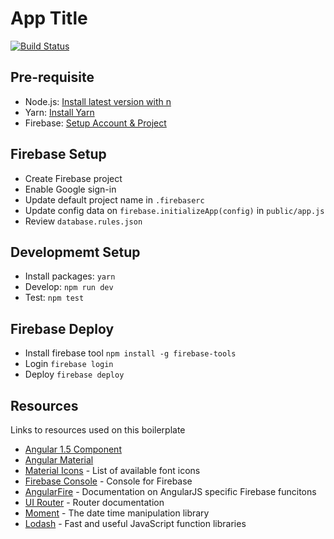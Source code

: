 # App Title

[![Build Status](https://travis-ci.org/elishaterada/angular-material-boilerplate.svg?branch=master)](https://travis-ci.org/elishaterada/angular-material-boilerplate)

## Pre-requisite

* Node.js: [Install latest version with n](https://github.com/tj/n)
* Yarn: [Install Yarn](https://yarnpkg.com/en/docs/install)
* Firebase: [Setup Account & Project](https://console.firebase.google.com/)

## Firebase Setup

* Create Firebase project
* Enable Google sign-in
* Update default project name in `.firebaserc`
* Update config data on `firebase.initializeApp(config)` in `public/app.js`
* Review `database.rules.json`

## Developmemt Setup

* Install packages: `yarn`
* Develop: `npm run dev`
* Test: `npm test`

## Firebase Deploy

* Install firebase tool `npm install -g firebase-tools`
* Login `firebase login`
* Deploy `firebase deploy`

## Resources

Links to resources used on this boilerplate

* [Angular 1.5 Component](https://docs.angularjs.org/guide/component)
* [Angular Material](https://material.angularjs.org/latest/)
* [Material Icons](https://material.io/icons/) - List of available font icons
* [Firebase Console](https://console.firebase.google.com/) - Console for Firebase
* [AngularFire](https://github.com/firebase/angularfire/tree/master/docs/guide) - Documentation on AngularJS specific Firebase funcitons
* [UI Router](https://ui-router.github.io/docs/1.0.0-alpha.5/index.html#/api/ui.router.router.$urlRouterProvider) - Router documentation
* [Moment](http://momentjs.com/docs/) - The date time manipulation library
* [Lodash](https://lodash.com/) - Fast and useful JavaScript function libraries

